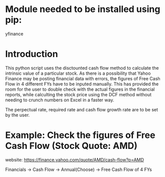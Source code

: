 # Module needed to be installed using pip:
yfinance

# Introduction
This python script uses the disctounted cash flow method to calculate the intrinsic value of a particular stock. As there is a possibility that Yahoo Finance may be posting financial data with errors, the figures of Free Cash Flow in 4 different FYs have to be inputed manually. This has provided the room for the user to double check with the actual figures in the financial reports, while calculting the stock price using the DCF method without needing to crunch numbers on Excel in a faster way.

The perpectual rate, required rate and cash flow growth rate are to be set by the user.

# Example: Check the figures of Free Cash Flow (Stock Quote: AMD)
website: https://finance.yahoo.com/quote/AMD/cash-flow?p=AMD

Financials -> Cash Flow -> Annual(Choose) -> Free Cash Flow of 4 FYs
